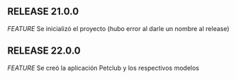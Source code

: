 ## RELEASE 21.0.0 
*FEATURE* Se inicializó el proyecto (hubo error al darle un nombre al release)

## RELEASE 22.0.0

*FEATURE* Se creó la aplicación Petclub y los respectivos modelos